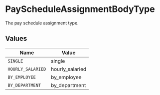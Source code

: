 # PayScheduleAssignmentBodyType

The pay schedule assignment type.


## Values

| Name              | Value             |
| ----------------- | ----------------- |
| `SINGLE`          | single            |
| `HOURLY_SALARIED` | hourly_salaried   |
| `BY_EMPLOYEE`     | by_employee       |
| `BY_DEPARTMENT`   | by_department     |
